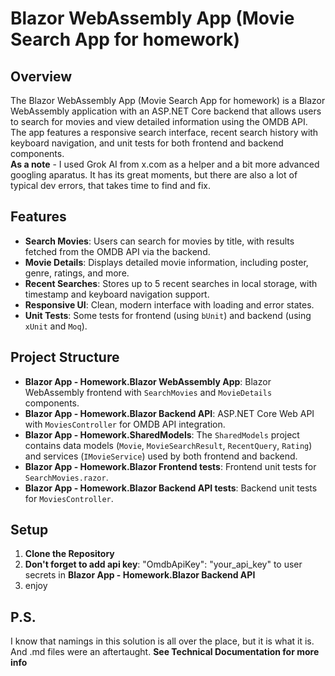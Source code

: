 # Blazor WebAssembly App (Movie Search App for homework)

## Overview
The Blazor WebAssembly App (Movie Search App for homework) is a Blazor WebAssembly application with an ASP.NET Core backend that allows users to search for movies and view detailed information using the OMDB API. The app features a responsive search interface, recent search history with keyboard navigation, and unit tests for both frontend and backend components.\
**As a note** - I used Grok AI from x.com as a helper and a bit more advanced googling aparatus. It has its great moments, but there are also a lot of typical dev errors, that takes time to find and fix.

## Features
- **Search Movies**: Users can search for movies by title, with results fetched from the OMDB API via the backend.
- **Movie Details**: Displays detailed movie information, including poster, genre, ratings, and more.
- **Recent Searches**: Stores up to 5 recent searches in local storage, with timestamp and keyboard navigation support.
- **Responsive UI**: Clean, modern interface with loading and error states.
- **Unit Tests**: Some tests for frontend (using `bUnit`) and backend (using `xUnit` and `Moq`).

## Project Structure
- **Blazor App - Homework.Blazor WebAssembly App**: Blazor WebAssembly frontend with `SearchMovies` and `MovieDetails` components.
- **Blazor App - Homework.Blazor Backend API**: ASP.NET Core Web API with `MoviesController` for OMDB API integration.
- **Blazor App - Homework.SharedModels**: The `SharedModels` project contains data models (`Movie`, `MovieSearchResult`, `RecentQuery`, `Rating`)  and services (`IMovieService`) used by both frontend and backend.
- **Blazor App - Homework.Blazor Frontend tests**: Frontend unit tests for `SearchMovies.razor`.
- **Blazor App - Homework.Blazor Backend API tests**: Backend unit tests for `MoviesController`.

## Setup
1. **Clone the Repository**
2. **Don't forget to add api key**: "OmdbApiKey": "your_api_key" to user secrets in **Blazor App - Homework.Blazor Backend API**
3. enjoy

## P.S.
I know that namings in this solution is all over the place, but it is what it is.
And .md files were an aftertaught.
**See Technical Documentation for more info**
